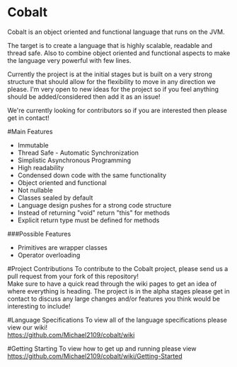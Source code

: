 # Cobalt

Cobalt is an object oriented and functional language that runs on the JVM.

The target is to create a language that is highly scalable, readable and thread safe. Also to combine object oriented and functional aspects to make the language very powerful with few lines. 

Currently the project is at the initial stages but is built on a very strong structure that should allow for the flexibility to move in any direction we please. I'm very open to new ideas for the project so if you feel anything should be added/considered then add it as an issue!   

We're currently looking for contributors so if you are interested then please get in contact!

#Main Features
* Immutable
* Thread Safe - Automatic Synchronization  
* Simplistic Asynchronous Programming  
* High readability   
* Condensed down code with the same functionality   
* Object oriented and functional  
* Not nullable
* Classes sealed by default
* Language design pushes for a strong code structure  
* Instead of returning "void" return "this" for methods  
* Explicit return type must be defined for methods

###Possible Features
* Primitives are wrapper classes  
* Operator overloading

#Project Contributions
To contribute to the Cobalt project, please send us a pull request from your fork of this repository!  
Make sure to have a quick read through the wiki pages to get an idea of where everything is heading. The project is in the alpha stages please get in contact to discuss any large changes and/or features you think would be interesting to include!

#Language Specifications
To view all of the language specifications please view our wiki!  
https://github.com/Michael2109/cobalt/wiki

#Getting Starting
To view how to get up and running please view  
https://github.com/Michael2109/cobalt/wiki/Getting-Started
